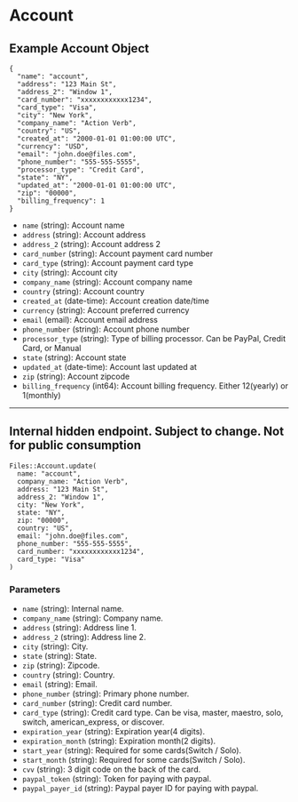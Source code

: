# Account

## Example Account Object

```
{
  "name": "account",
  "address": "123 Main St",
  "address_2": "Window 1",
  "card_number": "xxxxxxxxxxxx1234",
  "card_type": "Visa",
  "city": "New York",
  "company_name": "Action Verb",
  "country": "US",
  "created_at": "2000-01-01 01:00:00 UTC",
  "currency": "USD",
  "email": "john.doe@files.com",
  "phone_number": "555-555-5555",
  "processor_type": "Credit Card",
  "state": "NY",
  "updated_at": "2000-01-01 01:00:00 UTC",
  "zip": "00000",
  "billing_frequency": 1
}
```

* `name` (string): Account name
* `address` (string): Account address
* `address_2` (string): Account address 2
* `card_number` (string): Account payment card number
* `card_type` (string): Account payment card type
* `city` (string): Account city
* `company_name` (string): Account company name
* `country` (string): Account country
* `created_at` (date-time): Account creation date/time
* `currency` (string): Account preferred currency
* `email` (email): Account email address
* `phone_number` (string): Account phone number
* `processor_type` (string): Type of billing processor.  Can be PayPal, Credit Card, or Manual
* `state` (string): Account state
* `updated_at` (date-time): Account last updated at
* `zip` (string): Account zipcode
* `billing_frequency` (int64): Account billing frequency.  Either 12(yearly) or 1(monthly)


---

## Internal hidden endpoint.  Subject to change.  Not for public consumption

```
Files::Account.update(
  name: "account", 
  company_name: "Action Verb", 
  address: "123 Main St", 
  address_2: "Window 1", 
  city: "New York", 
  state: "NY", 
  zip: "00000", 
  country: "US", 
  email: "john.doe@files.com", 
  phone_number: "555-555-5555", 
  card_number: "xxxxxxxxxxxx1234", 
  card_type: "Visa"
)
```

### Parameters

* `name` (string): Internal name.
* `company_name` (string): Company name.
* `address` (string): Address line 1.
* `address_2` (string): Address line 2.
* `city` (string): City.
* `state` (string): State.
* `zip` (string): Zipcode.
* `country` (string): Country.
* `email` (string): Email.
* `phone_number` (string): Primary phone number.
* `card_number` (string): Credit card number.
* `card_type` (string): Credit card type.  Can be visa, master, maestro, solo, switch, american_express, or discover.
* `expiration_year` (string): Expiration year(4 digits).
* `expiration_month` (string): Expiration month(2 digits).
* `start_year` (string): Required for some cards(Switch / Solo).
* `start_month` (string): Required for some cards(Switch / Solo).
* `cvv` (string): 3 digit code on the back of the card.
* `paypal_token` (string): Token for paying with paypal.
* `paypal_payer_id` (string): Paypal payer ID for paying with paypal.
